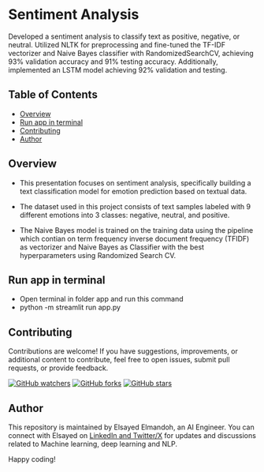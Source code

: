 # Sentiment Analysis

Developed a sentiment analysis to classify text as positive, negative, or neutral. Utilized NLTK for preprocessing and fine-tuned the TF-IDF vectorizer and Naive Bayes classifier with RandomizedSearchCV, achieving 93% validation accuracy and 91% testing accuracy. Additionally, implemented an LSTM model achieving 92% validation and testing.

## Table of Contents

- [Overview](#overview)
- [Run app in terminal](#run-app-in-terminal)
- [Contributing](#contributing)
- [Author](#author)

## Overview

* This presentation focuses on sentiment analysis, specifically building a text classification model for emotion prediction based on textual data.

* The dataset used in this project consists of text samples labeled with 9 different emotions into 3 classes: negative, neutral, and positive.

* The Naive Bayes model is trained on the training data using the pipeline which contian on term frequency inverse document frequency (TFIDF) as vectorizer and Naive Bayes as Classifier with the best hyperparameters using Randomized Search CV.


## Run app in terminal
* Open terminal in folder app and run this command
* python -m streamlit run app.py

## Contributing

Contributions are welcome! If you have suggestions, improvements, or additional content to contribute, feel free to open issues, submit pull requests, or provide feedback. 

[![GitHub watchers](https://img.shields.io/github/watchers/elsayedelmandoh/sentiment_analysis_NLP.svg?style=social&label=Watch)](https://GitHub.com/elsayedelmandoh/sentiment_analysis_NLP/watchers/?WT.mc_id=academic-105485-koreyst)
[![GitHub forks](https://img.shields.io/github/forks/elsayedelmandoh/sentiment_analysis_NLP.svg?style=social&label=Fork)](https://GitHub.com/elsayedelmandoh/sentiment_analysis_NLP/network/?WT.mc_id=academic-105485-koreyst)
[![GitHub stars](https://img.shields.io/github/stars/elsayedelmandoh/sentiment_analysis_NLP.svg?style=social&label=Star)](https://GitHub.com/elsayedelmandoh/sentiment_analysis_NLP/stargazers/?WT.mc_id=academic-105485-koreyst)

## Author

This repository is maintained by Elsayed Elmandoh, an AI Engineer. You can connect with Elsayed on [LinkedIn and Twitter/X](https://linktr.ee/elsayedelmandoh) for updates and discussions related to Machine learning, deep learning and NLP.

Happy coding!
